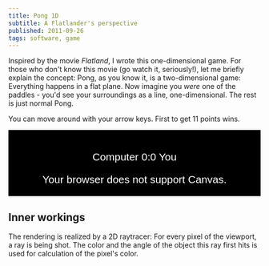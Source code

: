 ```yaml
---
title: Pong 1D
subtitle: A Flatlander's perspective
published: 2011-09-26
tags: software, game
---
```


Inspired by the movie *Flatland*, I wrote this one-dimensional game. For those who don't know this movie (go watch it, seriously!), let me briefly explain the concept: Pong, as you know it, is a two-dimensional game: Everything happens in a flat plane. Now imagine you *were* one of the paddles - you'd see your surroundings as a line, one-dimensional. The rest is just normal Pong.

You can move around with your arrow keys. First to get 11 points wins.

<div style="padding: 1em; font-family: sans-serif; font-size: 1.5em; text-align: center; color: white; background: black;">
<p>Computer <span id="p1-points">0</span>:<span id="p2-points">0</span> You</p>
<canvas id="canvas" width="500" height="20">
Your browser does not support Canvas.
</canvas>
</div>

<script src="pong1d.js"></script>

## Inner workings

The rendering is realized by a 2D raytracer: For every pixel of the viewport, a ray is being shot. The color and the angle of the object this ray first hits is used for calculation of the pixel's color.
